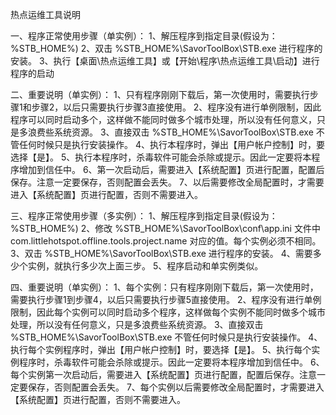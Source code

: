 热点运维工具说明

一、程序正常使用步骤（单实例）：
    1、解压程序到指定目录(假设为：%STB_HOME%)
    2、双击 %STB_HOME%\SavorToolBox\STB.exe 进行程序的安装。
    3、执行【桌面\热点运维工具】或【开始\程序\热点运维工具\启动】进行程序的启动

二、重要说明（单实例）：
    1、只有程序刚刚下载后，第一次使用时，需要执行步骤1和步骤2，以后只需要执行步骤3直接使用。
    2、程序没有进行单例限制，因此程序可以同时启动多个，这样做不能同时做多个城市处理，所以没有任何意义，只是多浪费些系统资源。
    3、直接双击 %STB_HOME%\SavorToolBox\STB.exe 不管任何时候只是执行安装操作。
    4、执行本程序时，弹出【用户帐户控制】时，要选择【是】。
    5、执行本程序时，杀毒软件可能会杀除或提示。因此一定要将本程序增加到信任中。
    6、第一次启动后，需要进入【系统配置】页进行配置，配置后保存。注意一定要保存，否则配置会丢失。
    7、以后需要修改全局配置时，才需要进入【系统配置】页进行配置，否则不需要进入。

三、程序正常使用步骤（多实例）：
    1、解压程序到指定目录(假设为：%STB_HOME%)
    2、修改 %STB_HOME%\SavorToolBox\conf\app.ini 文件中 com.littlehotspot.offline.tools.project.name 对应的值。每个实例必须不相同。
    3、双击 %STB_HOME%\SavorToolBox\STB.exe 进行程序的安装。
    4、需要多少个实例，就执行多少次上面三步。
    5、程序启动和单实例类似。

四、重要说明（单实例）：
    1、每个实例：只有程序刚刚下载后，第一次使用时，需要执行步骤1到步骤4，以后只需要执行步骤5直接使用。
    2、程序没有进行单例限制，因此每个实例可以同时启动多个程序，这样做每个实例不能同时做多个城市处理，所以没有任何意义，只是多浪费些系统资源。
    3、直接双击 %STB_HOME%\SavorToolBox\STB.exe 不管任何时候只是执行安装操作。
    4、执行每个实例程序时，弹出【用户帐户控制】时，要选择【是】。
    5、执行每个实例程序时，杀毒软件可能会杀除或提示。因此一定要将本程序增加到信任中。
    6、每个实例第一次启动后，需要进入【系统配置】页进行配置，配置后保存。注意一定要保存，否则配置会丢失。
    7、每个实例以后需要修改全局配置时，才需要进入【系统配置】页进行配置，否则不需要进入。
